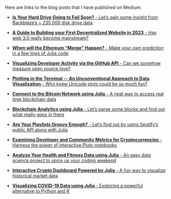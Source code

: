 Here are links to the blog posts that I have published on Medium:

- [**Is Your Hard Drive Going to Fail Soon?** - Let’s gain some insight from
Backblaze’s ~ 235,000 disk drive data](https://medium.com/geekculture/is-your-hard-drive-going-to-fail-soon-9ec9ae3fece1?source=friends_link&sk=dafeefd236d6973b76f661868ec20bed)

- [**A Guide to Building your First Decentralized Website in 2023** - Has web 3.0
really become mainstream?](https://medium.com/geekculture/a-guide-to-building-your-first-decentralized-website-in-2023-d21c41128e07?source=friends_link&sk=b0003e2a02a9a145e9dbd8a2658a60b1)

- [**When will the Ethereum “Merge” Happen?** - Make your own prediction in a few
lines of Julia code](https://medium.com/geekculture/when-will-the-ethereum-merge-happen-58b80babdf16?source=friends_link&sk=10357cccb3b651335a2fa6e0e47f2bea)

- [**Visualizing Developer Activity via the GitHub API** - Can we somehow measure
open source love?](https://towardsdatascience.com/visualizing-developer-activity-via-the-github-api-48c38c40914f?source=friends_link&sk=3e54ff40cb3b6a82eaa3a0f7f94519cd)

- [**Plotting in the Terminal -- An Unconventional Approach to Data Visualization** -
Who knew Unicode plots could be so much fun?](https://medium.com/geekculture/plotting-in-the-terminal-an-unconventional-approach-to-data-visualization-dd36ec6515d0?source=friends_link&sk=aa85cceda81801a41f5f1514577c1f7e)

- [**Connect to the Bitcoin Network using Julia** - A neat way to access real time
blockchain data](https://medium.com/geekculture/connect-to-the-bitcoin-network-using-julia-418c76fed393?source=friends_link&sk=fd38b824bc58f6b666c977b5dbbfb94d)

- [**Blockchain Analytics using Julia** - Let’s parse some blocks and find out what
really goes in there](https://medium.com/geekculture/blockchain-analytics-using-julia-7bf76124a8f2?source=friends_link&sk=997b3bdf59afcfaf9ea5a09b88708d59)

- [**Are Your Playlists Groovy Enough?** - Let’s find out by using Spotify’s public
API along with Julia](https://towardsdatascience.com/are-your-playlists-groovy-enough-7809faaf9c33?source=friends_link&sk=e027ea4a77b5bb56745191d2f261401a)

- [**Examining Developer and Community Metrics for Cryptocurrencies** - Harness the
power of interactive Pluto notebooks](https://medium.com/@vikas.negi10/examining-developer-and-community-metrics-for-cryptocurrencies-4404cc5531aa?source=friends_link&sk=f69a49fd88c4a53aae3659268cef88f8)

- [**Analyze Your Health and Fitness Data using Julia** - An easy data science project
to spice up your coding weekend](https://towardsdatascience.com/analyze-your-health-and-fitness-data-using-julia-d6f4c3842b17?source=friends_link&sk=fc389346eeba6ea4e07853eae74bfe6a)

- [**Interactive Crypto Dashboard Powered by Julia** - A fun way to visualize historical
market data](https://towardsdatascience.com/interactive-crypto-dashboard-powered-by-julia-fd6f60f23063?source=friends_link&sk=38fc2258483f146917dbec52d63b8288)

- [**Visualizing COVID-19 Data using Julia** - Exploring a powerful alternative to
Python and R](https://towardsdatascience.com/visualizing-covid-19-data-using-julia-7731a524cf49?source=friends_link&sk=c3d999fa44b29bdfb5a9713b3a05ee06)